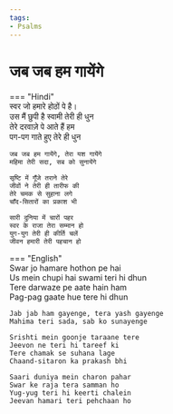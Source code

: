 ```yaml
---
tags:
- Psalms
---
```


# जब जब हम गायेंगे  

=== "Hindi"  
    स्वर जो हमारे होठों पे है।  
    उस मैं छुपी है स्वामी तेरी ही धुन  
    तेरे दरवाज़े पे आते हैं हम  
    पग-पग गाते हुए तेरे ही धुन  
  
    जब जब हम गायेंगे, तेरा यश गायेंगे  
    महिमा तेरी सदा, सब को सुनायेंगे  
  
    सृष्टि में गूँजे तराने तेरे  
    जीवों ने तेरी ही तारीफ की  
    तेरे चमक से सुहाना लगे  
    चाँद-सितारों का प्रकाश भी  
  
    सारी दुनिया में चारों पहर  
    स्वर के राजा तेरा सम्मान हो  
    युग-युग तेरी ही कीर्ति चलें  
    जीवन हमारी तेरी पहचान हो  
  
=== "English"  
    Swar jo hamare hothon pe hai  
    Us mein chupi hai swami teri hi dhun  
    Tere darwaze pe aate hain ham  
    Pag-pag gaate hue tere hi dhun  
  
    Jab jab ham gayenge, tera yash gayenge  
    Mahima teri sada, sab ko sunayenge  
  
    Srishti mein goonje taraane tere  
    Jeevon ne teri hi tareef ki  
    Tere chamak se suhana lage  
    Chaand-sitaron ka prakash bhi  
  
    Saari duniya mein charon pahar  
    Swar ke raja tera samman ho  
    Yug-yug teri hi keerti chalein  
    Jeevan hamari teri pehchaan ho